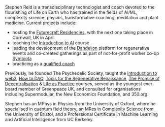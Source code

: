 Stephen Reid is a transdisciplinary technologist and coach devoted to the flourishing of Life on Earth who has trained in the fields of AI/ML, complexity science, physics, transformative coaching, meditation and plant medicine. Current projects include:

- hosting the [Futurecraft Residencies](https://dandelion.events/e/futurecraft-apr-2024), with the next one taking place in Cornwall, UK in April
- teaching the [Introduction to AI](https://dandelion.events/e/intro-to-ai-feb-2024) course
- leading the development of the [Dandelion](https://dandelion.events/) platform for regenerative events and co-created gatherings as part of not-for-profit worker co-op [Symbiota](https://symbiota.coop/)
- practicing as a [qualified coach](/coaching)

Previously, he founded The Psychedelic Society, taught the [Introduction to web3](https://dandelion.earth/events/623c3fccf9cf930011212aa1), [How to DAO](https://docs.google.com/document/d/1jxbb3YkrjAT1TUe6W2yCFUAsXUhdVt5JYoJwmMfykoQ/edit), [Tools for the Regenerative Renaissance](https://dandelion.earth/events/5fd23eae6824a9000d43006e), [The Promise of Decentralisation](https://dandelion.earth/events/605f1caeed084e000d44e844) & [Life as Practice](https://stephenreid.net/life-as-practice) courses, served as the youngest ever board member of Greenpeace UK, and consulted for organisations including Supermodular, the New Economics Foundation, and 350.org.

Stephen has an MPhys in Physics from the University of Oxford, where he specialised in quantum field theory, an MRes in Complexity Science from the University of Bristol, and a Professional Certificate in Machine Learning and Artificial Intelligence from UC Berkeley.
